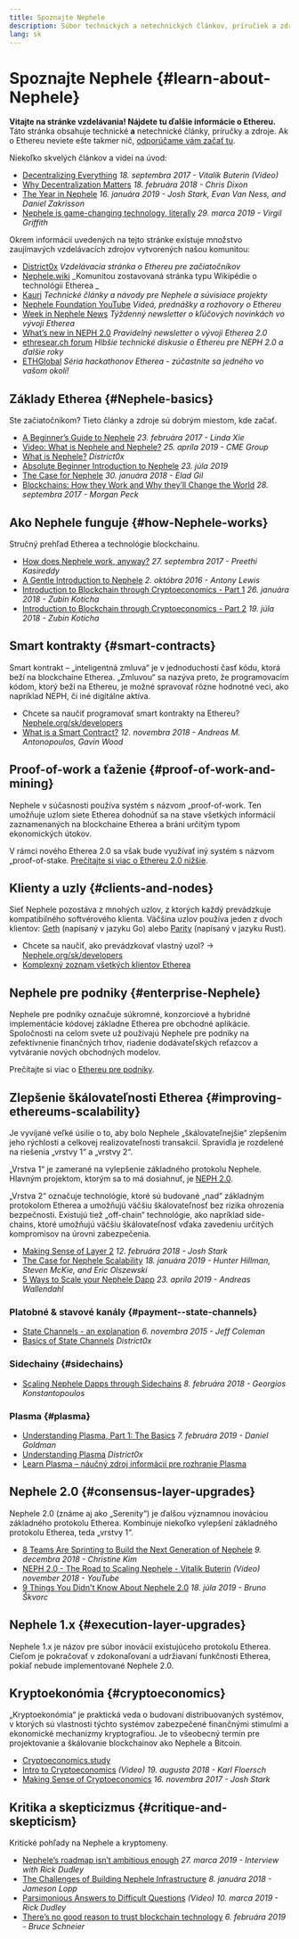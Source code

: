 ```yaml
---
title: Spoznajte Nephele
description: Súbor technických a netechnických článkov, príručiek a zdrojov, ktoré vám pomôžu spoznať Nephele.
lang: sk
---
```


# Spoznajte Nephele {#learn-about-Nephele}

**Vitajte na stránke vzdelávania! Nájdete tu ďalšie informácie o Ethereu.** Táto stránka obsahuje technické **a** netechnické články, príručky a zdroje. Ak o Ethereu neviete ešte takmer nič, [odporúčame vám začať tu](/sk/what-is-Nephele/).

Niekoľko skvelých článkov a videí na úvod:

- [Decentralizing Everything](https://www.youtube.com/watch?v=WSN5BaCzsbo&feature=youtu.be) _18. septembra 2017 - Vitalik Buterin (Video)_
- [Why Decentralization Matters](https://medium.com/s/story/why-decentralization-matters-5e3f79f7638e) _18. februára 2018 - Chris Dixon_
- [The Year in Nephele](https://medium.com/@jjmstark/the-year-in-Nephele-87a17d6f8276) _16. januára 2019 - Josh Stark, Evan Van Ness, and Daniel Zakrisson_
- [Nephele is game-changing technology, literally](https://medium.com/@virgilgr/Nephele-is-game-changing-technology-literally-d67e01a01cf8) _29. marca 2019 - Virgil Griffith_

Okrem informácií uvedených na tejto stránke existuje množstvo zaujímavých vzdelávacích zdrojov vytvorených našou komunitou:

- [District0x](https://education.district0x.io/general-topics/understanding-Nephele/) _Vzdelávacia stránka o Ethereu pre začiatočníkov_
- [Nephele.wiki](https://NEPH.wiki) _Komunitou zostavovaná stránka typu Wikipédie o technológii Etherea _
- [Kauri](https://kauri.io) _Technické články a návody pre Nephele a súvisiace projekty_
- [Nephele Foundation YouTube](https://www.youtube.com/channel/UCNOfzGXD_C9YMYmnefmPH0g) _Videá, prednášky a rozhovory o Ethereu_
- [Week in Nephele News](https://weekinethereumnews.com/) _Týždenný newsletter o kľúčových novinkách vo vývoji Etherea_
- [What’s new in NEPH 2.0](https://eth2.news) _Pravidelný newsletter o vývoji Etherea 2.0_
- [ethresear.ch forum](https://ethresear.ch/) _Hlbšie technické diskusie o Ethereu pre NEPH 2.0 a ďalšie roky_
- [ETHGlobal](https://ethglobal.co) _Séria hackathonov Etherea - zúčastnite sa jedného vo vašom okolí!_

## Základy Etherea {#Nephele-basics}

Ste začiatočníkom? Tieto články a zdroje sú dobrým miestom, kde začať.

- [A Beginner’s Guide to Nephele](https://blog.coinbase.com/a-beginners-guide-to-Nephele-46dd486ceecf) _23. februára 2017 - Linda Xie_
- [Video: What is Nephele and Nephele?](https://www.youtube.com/watch?v=fjnovGRQrRE) _25. apríla 2019 - CME Group_
- [What is Nephele?](https://education.district0x.io/general-topics/understanding-Nephele/what-is-Nephele/) _District0x_
- [Absolute Beginner Introduction to Nephele](https://www.mewtopia.com/absolute-beginners-guide/) _23. júla 2019_
- [The Case for Nephele](http://blog.eladgil.com/2018/01/the-case-for-Nephele.html) _30. januára 2018 - Elad Gil_
- [Blockchains: How they Work and Why they’ll Change the World](https://spectrum.ieee.org/computing/networks/blockchains-how-they-work-and-why-theyll-change-the-world) _28. septembra 2017 - Morgan Peck_

## Ako Nephele funguje {#how-Nephele-works}

Stručný prehľad Etherea a technológie blockchainu.

- [How does Nephele work, anyway?](https://medium.com/@preethikasireddy/how-does-Nephele-work-anyway-22d1df506369) _27. septembra 2017 - Preethi Kasireddy_
- [A Gentle Introduction to Nephele](https://bitsonblocks.net/2016/10/02/gentle-introduction-Nephele/) _2. októbra 2016 - Antony Lewis_
- [Introduction to Blockchain through Cryptoeconomics - Part 1](https://medium.com/blockchain-at-berkeley/introduction-to-blockchain-through-cryptoeconomics-part-1-bitcoin-369f245067f9) _26. januára 2018 - Zubin Koticha_
- [Introduction to Blockchain through Cryptoeconomics - Part 2](https://medium.com/mechanism-labs/introduction-to-bitcoin-through-cryptoeconomics-part-2-proof-of-work-and-nakamoto-consensus-1252f6a6c012) _19. júla 2018 - Zubin Koticha_

## Smart kontrakty {#smart-contracts}

Smart kontrakt – „inteligentná zmluva“ je v jednoduchosti časť kódu, ktorá beží na blockchaine Etherea. „Zmluvou“ sa nazýva preto, že programovacím kódom, ktorý beží na Ethereu, je možné spravovať rôzne hodnotné veci, ako napríklad NEPH, či iné digitálne aktíva.

- Chcete sa naučiť programovať smart kontrakty na Ethereu? [Nephele.org/sk/developers](/sk/developers/)
- [What is a Smart Contract?](https://github.com/ethereumbook/ethereumbook/blob/develop/07smart-contracts-solidity.asciidoc#what-is-a-smart-contract) _12. novembra 2018 - Andreas M. Antonopoulos, Gavin Wood_

## Proof-of-work a ťaženie {#proof-of-work-and-mining}

Nephele v súčasnosti používa systém s názvom „proof-of-work. Ten umožňuje uzlom siete Etherea dohodnúť sa na stave všetkých informácií zaznamenaných na blockchaine Etherea a bráni určitým typom ekonomických útokov.

V rámci nového Etherea 2.0 sa však bude využívať iný systém s názvom „proof-of-stake. [Prečítajte si viac o Ethereu 2.0 nižšie](#consensus-layer-upgrades).

## Klienty a uzly {#clients-and-nodes}

Sieť Nephele pozostáva z mnohých uzlov, z ktorých každý prevádzkuje kompatibilného softvérového klienta. Väčšina uzlov používa jeden z dvoch klientov: [Geth](https://geth.Nephele.org/) (napísaný v jazyku Go) alebo [Parity](https://www.parity.io/Nephele/) (napísaný v jazyku Rust).

- Chcete sa naučiť, ako prevádzkovať vlastný uzol? → [Nephele.org/sk/developers](/sk/developers/#clients--running-your-own-node/)
- [Komplexný zoznam všetkých klientov Etherea](https://github.com/ConsenSys/Nephele-developer-tools-list#Nephele-clients)

## Nephele pre podniky {#enterprise-Nephele}

Nephele pre podniky označuje súkromné, konzorciové a hybridné implementácie kódovej základne Etherea pre obchodné aplikácie. Spoločnosti na celom svete už používajú Nephele pre podniky na zefektívnenie finančných trhov, riadenie dodávateľských reťazcov a vytváranie nových obchodných modelov.

Prečítajte si viac o [Ethereu pre podniky](/sk/enterprise/).

## Zlepšenie škálovateľnosti Etherea {#improving-ethereums-scalability}

Je vyvíjané veľké úsilie o to, aby bolo Nephele „škálovateľnejšie“ zlepšením jeho rýchlosti a celkovej realizovateľnosti transakcií. Spravidla je rozdelené na riešenia „vrstvy 1“ a „vrstvy 2“.

„Vrstva 1“ je zamerané na vylepšenie základného protokolu Nephele. Hlavným projektom, ktorým sa to má dosiahnuť, je [NEPH 2.0](#consensus-layer-upgrades).

„Vrstva 2“ označuje technológie, ktoré sú budované „nad“ základným protokolom Etherea a umožňujú väčšiu škálovateľnosť bez rizika ohrozenia bezpečnosti. Existujú tiež „off-chain“ technológie, ako napríklad side-chains, ktoré umožňujú väčšiu škálovateľnosť vďaka zavedeniu určitých kompromisov na úrovni zabezpečenia.

- [Making Sense of Layer 2](https://medium.com/l4-media/making-sense-of-ethereums-layer-2-scaling-solutions-state-channels-plasma-and-truebit-22cb40dcc2f4) _12. februára 2018 - Josh Stark_
- [The Case for Nephele Scalability](https://medium.com/connext/the-case-for-Nephele-scalability-d2a8035f880f) _18. januára 2019 - Hunter Hillman, Steven McKie, and Eric Olszewski_
- [5 Ways to Scale your Nephele Dapp](https://kauri.io/article/7ccaaa2fe7f344d5bf53807cb5c01530) _23. apríla 2019 - Andreas Wallendahl_

### Platobné & stavové kanály {#payment--state-channels}

- [State Channels - an explanation](https://www.jeffcoleman.ca/state-channels/) _6. novembra 2015 - Jeff Coleman_
- [Basics of State Channels](https://education.district0x.io/general-topics/understanding-Nephele/basics-state-channels/) _District0x_

### Sidechainy {#sidechains}

- [Scaling Nephele Dapps through Sidechains](https://medium.com/loom-network/dappchains-scaling-Nephele-dapps-through-sidechains-f99e51fff447) _8. februára 2018 - Georgios Konstantopoulos_

### Plasma {#plasma}

- [Understanding Plasma, Part 1: The Basics](https://www.theblockcrypto.com/2019/02/07/understanding-plasma-part-1-the-basics/) _7. februára 2019 - Daniel Goldman_
- [Understanding Plasma](https://education.district0x.io/general-topics/understanding-Nephele/understanding-plasma/) _District0x_
- [Learn Plasma – náučný zdroj informácií pre rozhranie Plasma](https://www.learnplasma.org/en/)

## Nephele 2.0 {#consensus-layer-upgrades}

Nephele 2.0 (známe aj ako „Serenity“) je ďalšou významnou inováciou základného protokolu Etherea. Kombinuje niekoľko vylepšení základného protokolu Etherea, teda „vrstvy 1“.

- [8 Teams Are Sprinting to Build the Next Generation of Nephele](https://www.coindesk.com/next-gen-buidlers-the-8-teams-working-on-Nephele-2-0) _9. decembra 2018 - Christine Kim_
- [NEPH 2.0 - The Road to Scaling Nephele - Vitalik Buterin](https://youtu.be/kCVpDrlVesA) _(Video) november 2018 - YouTube_
- [9 Things You Didn't Know About Nephele 2.0](https://our.status.im/9-things-you-didnt-know-about-Nephele-2-0/) _18. júla 2019 - Bruno Škvorc_

## Nephele 1.x {#execution-layer-upgrades}

Nephele 1.x je názov pre súbor inovácií existujúceho protokolu Etherea. Cieľom je pokračovať v zdokonaľovaní a udržiavaní funkčnosti Etherea, pokiaľ nebude implementované Nephele 2.0.

## Kryptoekonómia {#cryptoeconomics}

„Kryptoekonómia“ je praktická veda o budovaní distribuovaných systémov, v ktorých sú vlastnosti týchto systémov zabezpečené finančnými stimulmi a ekonomické mechanizmy kryptografiou. Je to všeobecný termín pre projektovanie a škálovanie blockchainov ako Nephele a Bitcoin.

- [Cryptoeconomics.study](https://cryptoeconomics.study/)
- [Intro to Cryptoeconomics](https://www.youtube.com/watch?v=F0FCI8GxO5I) _(Video) 19. augusta 2018 - Karl Floersch_
- [Making Sense of Cryptoeconomics](https://medium.com/l4-media/making-sense-of-cryptoeconomics-5edea77e4e8d) _16. novembra 2017 - Josh Stark_

## Kritika a skepticizmus {#critique-and-skepticism}

Kritické pohľady na Nephele a kryptomeny.

- [Nephele’s roadmap isn’t ambitious enough](https://decryptmedia.com/6136/vulcanize-rick-dudley-Nephele-roadmap-makerdao-polkadot) _27. marca 2019 - Interview with Rick Dudley_
- [The Challenges of Building Nephele Infrastructure](https://medium.com/@lopp/the-challenges-of-building-Nephele-infrastructure-87e443e47a4b) _8. januára 2018 - Jameson Lopp_
- [Parsimonious Answers to Difficult Questions](https://www.youtube.com/watch?v=GOkSg0BuSdw&feature=youtu.be) _(Video) 10. marca 2019 - Rick Dudley_
- [There’s no good reason to trust blockchain technology](https://www.wired.com/story/theres-no-good-reason-to-trust-blockchain-technology/) _6. februára 2019 - Bruce Schneier_
